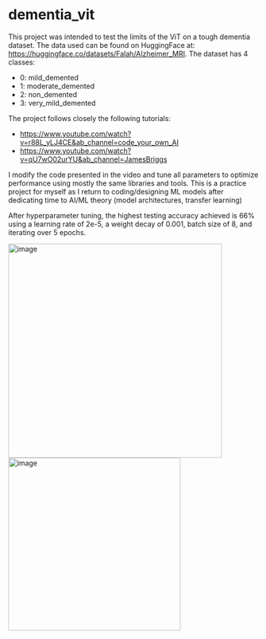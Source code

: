 # dementia_vit

This project was intended to test the limits of the ViT on a tough dementia dataset. The data used can be found on HuggingFace at: https://huggingface.co/datasets/Falah/Alzheimer_MRI. The dataset has 4 classes:

*    0: mild_demented
*    1: moderate_demented
*    2: non_demented
*    3: very_mild_demented

The project follows closely the following tutorials: 

*   https://www.youtube.com/watch?v=r88L_yLJ4CE&ab_channel=code_your_own_AI
*   https://www.youtube.com/watch?v=qU7wO02urYU&ab_channel=JamesBriggs  


I modify the code presented in the video and tune all parameters to optimize performance using mostly the same libraries and tools. This is a practice project for myself as I return to coding/designing ML models after dedicating time to AI/ML theory (model architectures, transfer learning)

After hyperparameter tuning, the highest testing accuracy achieved is 66% using a learning rate of 2e-5, a weight decay of 0.001, batch size of 8, and iterating over 5 epochs.


<img width="430" alt="image" src="https://github.com/rmezapi/dementia_vit/assets/69809420/6ba29c87-ab72-4312-b93d-56653d708f1f">

<img width="347" alt="image" src="https://github.com/rmezapi/dementia_vit/assets/69809420/785e3db3-9e61-4d94-9f6f-ec636e7ccf7c">

